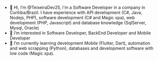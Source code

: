 - 👋 Hi, I’m @TeixeiraDev25, i'm a Software Developer in a company in Curitiba/Brazil. I have experience with API development (C#, Java, Nodejs, PHP), software development (C# and Magic xpa), web development (PHP, Javascript) and database knowledge (SqlServer, Mysql, Oracle)
- 👀 I’m interested in Software Developer, BackEnd Developer and Mobile Developer 
- 🌱 I’m currently learning development Mobile (Flutter, Dart), automation and web scrapping (Python), databases and development software with low code (Magic xpa).

